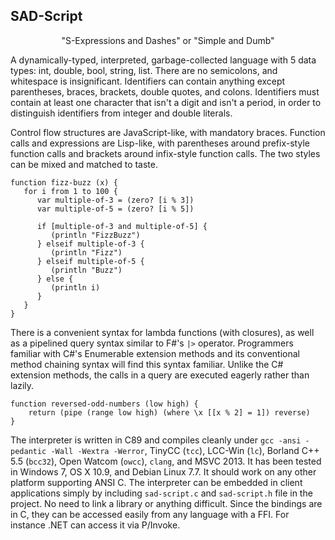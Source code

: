 SAD-Script
----------

<p align="center">
"S-Expressions and Dashes" or "Simple and Dumb"
</p>

A dynamically-typed, interpreted, garbage-collected language with 5 data types: int, double, bool, string, list.  There are no semicolons, and whitespace is insignificant.  Identifiers can contain anything except parentheses, braces, brackets, double quotes, and colons.  Identifiers must contain at least one character that isn't a digit and isn't a period, in order to distinguish identifiers from integer and double literals.

Control flow structures are JavaScript-like, with mandatory braces.  Function calls and expressions are Lisp-like, with parentheses around prefix-style function calls and brackets around infix-style function calls.  The two styles can be mixed and matched to taste.

```
function fizz-buzz (x) {
   for i from 1 to 100 {
      var multiple-of-3 = (zero? [i % 3])
      var multiple-of-5 = (zero? [i % 5])
      
      if [multiple-of-3 and multiple-of-5] {
         (println "FizzBuzz")
      } elseif multiple-of-3 {
         (println "Fizz")
      } elseif multiple-of-5 {
         (println "Buzz")
      } else {
         (println i)
      }
   }
}
```

There is a convenient syntax for lambda functions (with closures), as well as a pipelined query syntax similar to F#'s `|>` operator.  Programmers familiar with C#'s Enumerable extension methods and its conventional method chaining syntax will find this syntax familiar.  Unlike the C# extension methods, the calls in a query are executed eagerly rather than lazily.

```
function reversed-odd-numbers (low high) {
	return (pipe (range low high) (where \x [[x % 2] = 1]) reverse)
}
```

The interpreter is written in C89 and compiles cleanly under `gcc -ansi -pedantic -Wall -Wextra -Werror`, TinyCC (`tcc`), LCC-Win (`lc`), Borland C++ 5.5 (`bcc32`), Open Watcom (`owcc`), `clang`, and MSVC 2013.  It has been tested in Windows 7, OS X 10.9, and Debian Linux 7.7.  It should work on any other platform supporting ANSI C.  The interpreter can be embedded in client applications simply by including `sad-script.c` and `sad-script.h` file in the project.  No need to link a library or anything difficult.  Since the bindings are in C, they can be accessed easily from any language with a FFI.  For instance .NET can access it via P/Invoke.
